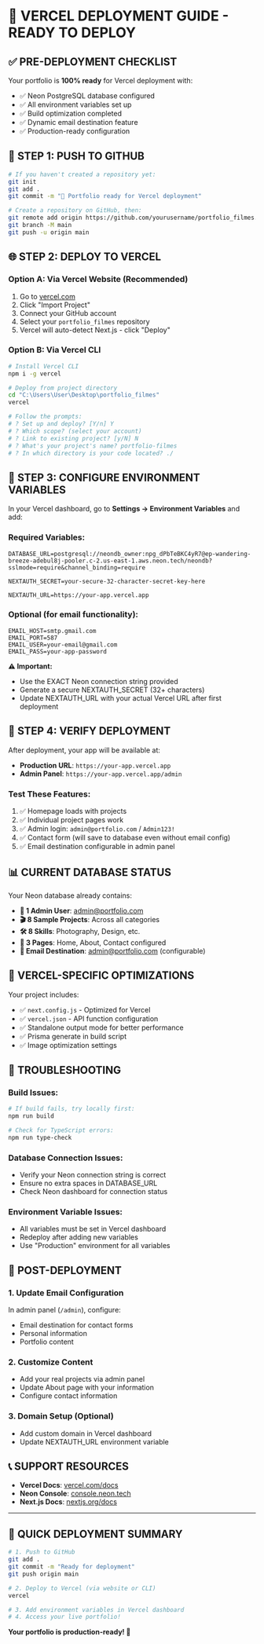 # 🚀 VERCEL DEPLOYMENT GUIDE - READY TO DEPLOY

## ✅ PRE-DEPLOYMENT CHECKLIST

Your portfolio is **100% ready** for Vercel deployment with:
- ✅ Neon PostgreSQL database configured
- ✅ All environment variables set up
- ✅ Build optimization completed
- ✅ Dynamic email destination feature
- ✅ Production-ready configuration

## 🔧 STEP 1: PUSH TO GITHUB

```bash
# If you haven't created a repository yet:
git init
git add .
git commit -m "🚀 Portfolio ready for Vercel deployment"

# Create a repository on GitHub, then:
git remote add origin https://github.com/yourusername/portfolio_filmes.git
git branch -M main
git push -u origin main
```

## 🌐 STEP 2: DEPLOY TO VERCEL

### Option A: Via Vercel Website (Recommended)
1. Go to [vercel.com](https://vercel.com)
2. Click "Import Project"
3. Connect your GitHub account
4. Select your `portfolio_filmes` repository
5. Vercel will auto-detect Next.js - click "Deploy"

### Option B: Via Vercel CLI
```bash
# Install Vercel CLI
npm i -g vercel

# Deploy from project directory
cd "C:\Users\User\Desktop\portfolio_filmes"
vercel

# Follow the prompts:
# ? Set up and deploy? [Y/n] Y
# ? Which scope? (select your account)
# ? Link to existing project? [y/N] N
# ? What's your project's name? portfolio-filmes
# ? In which directory is your code located? ./
```

## 🔑 STEP 3: CONFIGURE ENVIRONMENT VARIABLES

In your Vercel dashboard, go to **Settings → Environment Variables** and add:

### Required Variables:
```env
DATABASE_URL=postgresql://neondb_owner:npg_dPbTeBKC4yR7@ep-wandering-breeze-adebul8j-pooler.c-2.us-east-1.aws.neon.tech/neondb?sslmode=require&channel_binding=require

NEXTAUTH_SECRET=your-secure-32-character-secret-key-here

NEXTAUTH_URL=https://your-app.vercel.app
```

### Optional (for email functionality):
```env
EMAIL_HOST=smtp.gmail.com
EMAIL_PORT=587
EMAIL_USER=your-email@gmail.com
EMAIL_PASS=your-app-password
```

**⚠️ Important:** 
- Use the EXACT Neon connection string provided
- Generate a secure NEXTAUTH_SECRET (32+ characters)
- Update NEXTAUTH_URL with your actual Vercel URL after first deployment

## 🎯 STEP 4: VERIFY DEPLOYMENT

After deployment, your app will be available at:
- **Production URL**: `https://your-app.vercel.app`
- **Admin Panel**: `https://your-app.vercel.app/admin`

### Test These Features:
1. ✅ Homepage loads with projects
2. ✅ Individual project pages work
3. ✅ Admin login: `admin@portfolio.com` / `Admin123!`
4. ✅ Contact form (will save to database even without email config)
5. ✅ Email destination configurable in admin panel

## 📊 CURRENT DATABASE STATUS

Your Neon database already contains:
- **👤 1 Admin User**: admin@portfolio.com
- **🎬 8 Sample Projects**: Across all categories
- **🛠️ 8 Skills**: Photography, Design, etc.
- **📄 3 Pages**: Home, About, Contact configured
- **📧 Email Destination**: admin@portfolio.com (configurable)

## 🔧 VERCEL-SPECIFIC OPTIMIZATIONS

Your project includes:
- ✅ `next.config.js` - Optimized for Vercel
- ✅ `vercel.json` - API function configuration
- ✅ Standalone output mode for better performance
- ✅ Prisma generate in build script
- ✅ Image optimization settings

## 🚨 TROUBLESHOOTING

### Build Issues:
```bash
# If build fails, try locally first:
npm run build

# Check for TypeScript errors:
npm run type-check
```

### Database Connection Issues:
- Verify your Neon connection string is correct
- Ensure no extra spaces in DATABASE_URL
- Check Neon dashboard for connection status

### Environment Variable Issues:
- All variables must be set in Vercel dashboard
- Redeploy after adding new variables
- Use "Production" environment for all variables

## 🎉 POST-DEPLOYMENT

### 1. Update Email Configuration
In admin panel (`/admin`), configure:
- Email destination for contact forms
- Personal information
- Portfolio content

### 2. Customize Content
- Add your real projects via admin panel
- Update About page with your information
- Configure contact information

### 3. Domain Setup (Optional)
- Add custom domain in Vercel dashboard
- Update NEXTAUTH_URL environment variable

## 📞 SUPPORT RESOURCES

- **Vercel Docs**: [vercel.com/docs](https://vercel.com/docs)
- **Neon Console**: [console.neon.tech](https://console.neon.tech)
- **Next.js Docs**: [nextjs.org/docs](https://nextjs.org/docs)

---

## 🎯 QUICK DEPLOYMENT SUMMARY

```bash
# 1. Push to GitHub
git add .
git commit -m "Ready for deployment"
git push origin main

# 2. Deploy to Vercel (via website or CLI)
vercel

# 3. Add environment variables in Vercel dashboard
# 4. Access your live portfolio!
```

**Your portfolio is production-ready! 🚀**
